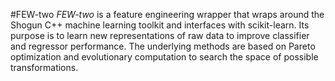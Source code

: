 #FEW-two
*FEW-two* is a feature engineering wrapper that wraps around the Shogun C++ machine learning toolkit and interfaces with scikit-learn. Its purpose is to learn new representations of raw data to improve classifier and regressor performance. The underlying methods are based on Pareto optimization and evolutionary computation to search the space of possible transformations.


